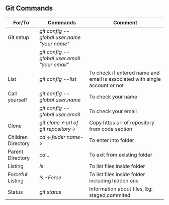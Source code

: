 ## Git Commands
|For/To |Commands|Comment|
|--- |---|--- |
|Git setup |_git config --global user.name "your name"_||
||_git config --global user.email "your email"_||
|List |_git config --list_|To check if entered name and email is associated with single account or not|
|Call yourself |_git config --global user.name_|To check your name|
||_git config --global user.email_|To check your email|
|Clone |_git clone <-url of git repository->_|Copy https url of repository from code section|
|Children Directory |_cd <-folder name->_|To enter into folder|
|Parent Directory |_cd .._|To exit from existing folder|
|Listing |_ls_|To list files inside folder|
|Forcefull Listing|_ls -Force_|To list files inside folder including hidden one|
|Status |_git status_|Information about files, Eg: staged,commited|


